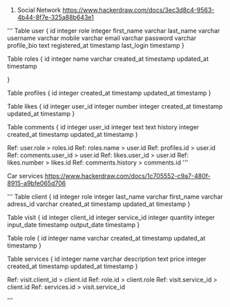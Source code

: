 1. Social Network
https://www.hackerdraw.com/docs/3ec3d8c4-9563-4b44-8f7e-325a88b643e1

'''
Table user {
  id integer
  role integer
  first_name varchar
  last_name varchar
  username varchar
  mobile varchar
  email varchar
  password varchar
  profile_bio text
  registered_at timestamp
  last_login timestamp
}

Table roles {
    id integer
    name varchar
    created_at timestamp
    updated_at timestamp

}

Table profiles {
    id integer
    created_at timestamp
    updated_at timestamp
}

Table likes {
    id integer
    user_id integer
    number integer
    created_at timestamp
    updated_at timestamp
}

Table comments {
    id integer
    user_id integer
    text text
    history integer
    created_at timestamp
    updated_at timestamp
}

Ref: user.role > roles.id
Ref: roles.name > user.id
Ref: profiles.id > user.id
Ref: comments.user_id > user.id
Ref: likes.user_id > user.id
Ref: likes.number > likes.id
Ref: comments.history > comments.id
'''

Car services
https://www.hackerdraw.com/docs/1c705552-c9a7-480f-8915-a9bfe065d706

'''
Table client {
  id integer
  role integer
  last_name varchar
  first_name varchar
  adress_id varchar
  created_at timestamp
  updated_at timestamp
}

Table visit {
  id integer
  client_id integer
  service_id integer
  quantity integer
  input_date timestamp
  output_date timestamp
}

Table role {
  id integer
  name varchar
  created_at timestamp
  updated_at timestamp
}

Table services {
  id integer
  name varchar
  description text
  price integer
  created_at timestamp
  updated_at timestamp
}

Ref: visit.client_id > client.id
Ref: role.id > client.role
Ref: visit.service_id > client.id
Ref: services.id > visit.service_id

'''